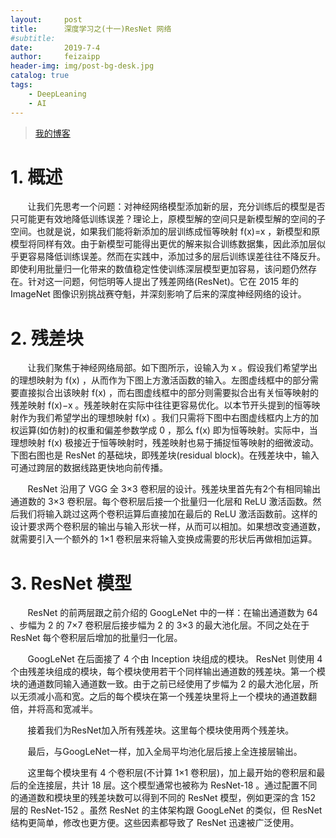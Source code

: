 ```yaml
---
layout:     post
title:      深度学习之(十一)ResNet 网络
#subtitle:  
date:       2019-7-4
author:     feizaipp
header-img: img/post-bg-desk.jpg
catalog: true
tags:
    - DeepLeaning
    - AI
---
```


> [我的博客](http://feizaipp.github.io)

# 1. 概述
&#160; &#160; &#160; &#160;让我们先思考一个问题：对神经网络模型添加新的层，充分训练后的模型是否只可能更有效地降低训练误差？理论上，原模型解的空间只是新模型解的空间的子空间。也就是说，如果我们能将新添加的层训练成恒等映射 f(x)=x ，新模型和原模型将同样有效。由于新模型可能得出更优的解来拟合训练数据集，因此添加层似乎更容易降低训练误差。然而在实践中，添加过多的层后训练误差往往不降反升。即使利用批量归一化带来的数值稳定性使训练深层模型更加容易，该问题仍然存在。针对这一问题，何恺明等人提出了残差网络(ResNet)。它在 2015 年的 ImageNet 图像识别挑战赛夺魁，并深刻影响了后来的深度神经网络的设计。

# 2. 残差块
&#160; &#160; &#160; &#160;让我们聚焦于神经网络局部。如下图所示，设输入为 x 。假设我们希望学出的理想映射为 f(x) ，从而作为下图上方激活函数的输入。左图虚线框中的部分需要直接拟合出该映射 f(x) ，而右图虚线框中的部分则需要拟合出有关恒等映射的残差映射 f(x)−x 。残差映射在实际中往往更容易优化。以本节开头提到的恒等映射作为我们希望学出的理想映射 f(x) 。我们只需将下图中右图虚线框内上方的加权运算(如仿射)的权重和偏差参数学成 0 ，那么 f(x) 即为恒等映射。实际中，当理想映射 f(x) 极接近于恒等映射时，残差映射也易于捕捉恒等映射的细微波动。下图右图也是 ResNet 的基础块，即残差块(residual block)。在残差块中，输入可通过跨层的数据线路更快地向前传播。

&#160; &#160; &#160; &#160;ResNet 沿用了 VGG 全 3×3 卷积层的设计。残差块里首先有2个有相同输出通道数的 3×3 卷积层。每个卷积层后接一个批量归一化层和 ReLU 激活函数。然后我们将输入跳过这两个卷积运算后直接加在最后的 ReLU 激活函数前。这样的设计要求两个卷积层的输出与输入形状一样，从而可以相加。如果想改变通道数，就需要引入一个额外的 1×1 卷积层来将输入变换成需要的形状后再做相加运算。

# 3. ResNet 模型
&#160; &#160; &#160; &#160;ResNet 的前两层跟之前介绍的 GoogLeNet 中的一样：在输出通道数为 64 、步幅为 2 的 7×7 卷积层后接步幅为 2 的 3×3 的最大池化层。不同之处在于 ResNet 每个卷积层后增加的批量归一化层。

&#160; &#160; &#160; &#160;GoogLeNet 在后面接了 4 个由 Inception 块组成的模块。 ResNet 则使用 4 个由残差块组成的模块，每个模块使用若干个同样输出通道数的残差块。第一个模块的通道数同输入通道数一致。由于之前已经使用了步幅为 2 的最大池化层，所以无须减小高和宽。之后的每个模块在第一个残差块里将上一个模块的通道数翻倍，并将高和宽减半。

&#160; &#160; &#160; &#160;接着我们为ResNet加入所有残差块。这里每个模块使用两个残差块。

&#160; &#160; &#160; &#160;最后，与GoogLeNet一样，加入全局平均池化层后接上全连接层输出。

&#160; &#160; &#160; &#160;这里每个模块里有 4 个卷积层(不计算 1×1 卷积层)，加上最开始的卷积层和最后的全连接层，共计 18 层。这个模型通常也被称为 ResNet-18 。通过配置不同的通道数和模块里的残差块数可以得到不同的 ResNet 模型，例如更深的含 152 层的 ResNet-152 。虽然 ResNet 的主体架构跟 GoogLeNet 的类似，但 ResNet 结构更简单，修改也更方便。这些因素都导致了 ResNet 迅速被广泛使用。